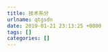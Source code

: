 ```yaml
---
title: 技术系分
urlname: qtgsdn
date: 2019-01-21 23:13:25 +0800
tags: []
categories: []
---
```


<!doctype html><div data-lake-element="root" class="lake-engine lake-typography-traditional" data-parser-by="lake2html"></div>
